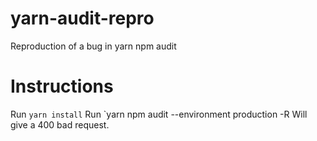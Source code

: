 # yarn-audit-repro
Reproduction of a bug in yarn npm audit

# Instructions
Run `yarn install`
Run `yarn npm audit --environment production -R
Will give a 400 bad request.
